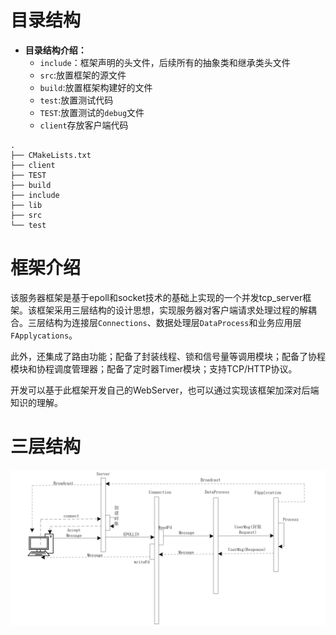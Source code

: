 # 目录结构
- **目录结构介绍：**
	- `include`：框架声明的头文件，后续所有的抽象类和继承类头文件
	- `src`:放置框架的源文件
	- `build`:放置框架构建好的文件
	- `test`:放置测试代码
	- `TEST`:放置测试的`debug`文件
	- `client`存放客户端代码
```
.
├── CMakeLists.txt
├── client
├── TEST
├── build
├── include
├── lib
├── src
└── test
```


# 框架介绍
该服务器框架是基于epoll和socket技术的基础上实现的一个并发tcp_server框架。该框架采用三层结构的设计思想，实现服务器对客户端请求处理过程的解耦合。三层结构为连接层`Connections`、数据处理层`DataProcess`和业务应用层`FApplycations`。

此外，还集成了路由功能；配备了封装线程、锁和信号量等调用模块；配备了协程模块和协程调度管理器；配备了定时器Timer模块；支持TCP/HTTP协议。

开发可以基于此框架开发自己的WebServer，也可以通过实现该框架加深对后端知识的理解。

# 三层结构

<img src="images/TrluperPro.png" width =1000>
